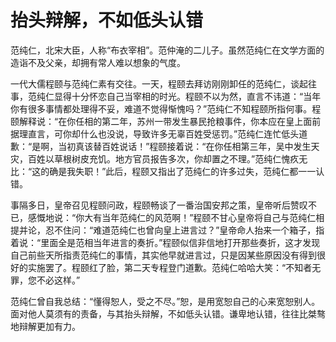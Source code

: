 # 抬头辩解，不如低头认错

范纯仁，北宋大臣，人称“布衣宰相”。范仲淹的二儿子。虽然范纯仁在文学方面的造诣不及父亲，却拥有常人难以想象的气度。 

一代大儒程颐与范纯仁素有交往。一天，程颐去拜访刚刚卸任的范纯仁，谈起往事，范纯仁显得十分怀恋自己当宰相的时光。程颐不以为然，直言不讳道：“当年你有很多事情都处理得不妥，难道不觉得惭愧吗？”范纯仁不知程颐所指何事。程颐解释说：“在你任相的第二年，苏州一带发生暴民抢粮事件，你本应在皇上面前据理直言，可你却什么也没说，导致许多无辜百姓受惩罚。”范纯仁连忙低头道歉：“是啊，当初真该替百姓说话！”程颐接着说：“在你任相第三年，吴中发生天灾，百姓以草根树皮充饥。地方官员报告多次，你却置之不理。”范纯仁愧疚无比：“这的确是我失职！”此后，程颐又指出了范纯仁的许多过失，范纯仁都一一认错。 

事隔多日，皇帝召见程颐问政，程颐畅谈了一番治国安邦之策，皇帝听后赞叹不已，感慨地说：“你大有当年范纯仁的风范啊！”程颐不甘心皇帝将自己与范纯仁相提并论，忍不住问：“难道范纯仁也曾向皇上进言过？”皇帝命人抬来一个箱子，指着说：“里面全是范相当年进言的奏折。”程颐似信非信地打开那些奏折，这才发现自己前些天所指责范纯仁的事情，其实他早就进言过，只是因某些原因没有得到很好的实施罢了。程颐红了脸，第二天专程登门道歉。范纯仁哈哈大笑：“不知者无罪，您不必这样。” 

范纯仁曾自我总结：“懂得恕人，受之不尽。”恕，是用宽恕自己的心来宽恕别人。面对他人莫须有的责备，与其抬头辩解，不如低头认错。谦卑地认错，往往比桀骜地辩解更加有力。